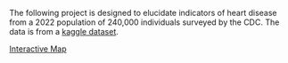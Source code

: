 The following project is designed to elucidate indicators of heart disease from a 2022 population of 240,000 individuals surveyed by the CDC. The data is from a [kaggle dataset](https://www.kaggle.com/datasets/kamilpytlak/personal-key-indicators-of-heart-disease).

[Interactive Map](https://chdorgeix1.github.io/Heart-Health/generated_maps/interactive_US_map.html)